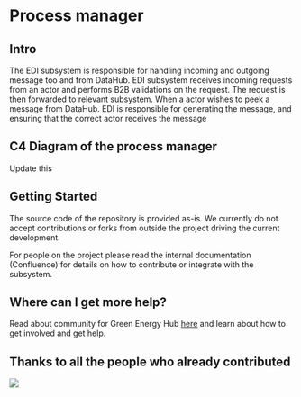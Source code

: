 # Process manager

## Intro

The EDI subsystem is responsible for handling incoming and outgoing message too and from DataHub.
EDI subsystem receives incoming requests from an actor and performs B2B validations on the request.
The request is then forwarded to relevant subsystem.
When a actor wishes to peek a message from DataHub. EDI is responsible for generating the message, and ensuring that the correct actor receives the message

## C4 Diagram of the process manager

Update this

## Getting Started

The source code of the repository is provided as-is. We currently do not accept contributions or forks from outside the project driving the current development.

For people on the project please read the internal documentation (Confluence) for details on how to contribute or integrate with the subsystem.

## Where can I get more help?

Read about community for Green Energy Hub [here](https://github.com/Energinet-DataHub/green-energy-hub) and learn about how to get involved and get help.

## Thanks to all the people who already contributed

<a href="https://github.com/Energinet-DataHub/opengeh-proces-manager/graphs/contributors">
  <img src="https://contributors-img.web.app/image?repo=Energinet-DataHub/opengeh-process-manager" />
</a>
